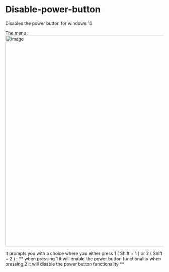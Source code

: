 # Disable-power-button

Disables the power button for windows 10

The menu :
<img width="671" alt="image" src="https://github.com/CaptainDragons/Disable-power-button/assets/87574028/b7e59c44-e51e-4f1a-af8e-0f96ef7ce49a">

It prompts you with a choice where you either press 1 ( Shift + 1 ) or 2 ( Shift + 2 ) :
**
when pressing 1 it will enable the power button functionality
when pressing 2 it will disable the power button functionality
**
